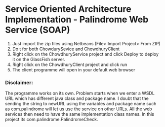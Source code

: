 # Service Oriented Architecture Implementation - Palindrome Web Service (SOAP) # 


1. Just import the zip files using Netbeans (File> Import Project> From ZIP)
2. Do t for both ChowdurySevice and ChowdhuryClient
3. Right click on the ChowdhuryService project and click Deploy to deploy it on the GlassFish server.
4. Right click on the ChowdhuryClient project and click run
5. The client programme will open in your default web browser


### Disclaimer: ###
The programme works on its own. Problem starts when we enter a WSDL URL which has different java class and package name. I doubt that the sending the string to newURL using the variables and package name such as com.palindrome will let us use the service on other URLs. All the web services then need to have the same implementation class names. In this project its com.palindrome.PalindromeCheck.





